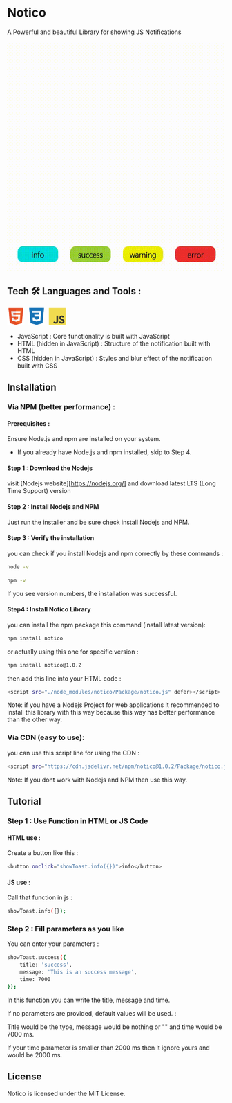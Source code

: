 # Notico
A Powerful and beautiful Library for showing JS Notifications

<div align=center width="300">
    <img src="./gif/gif.gif" alt="Notification Gif" />
</div>

## Tech :hammer_and_wrench: Languages and Tools :

<div>
  <img src="https://github.com/devicons/devicon/blob/master/icons/html5/html5-original.svg" title="HTML5" alt="HTML" width="40" height="40"/>&nbsp;
  <img src="https://github.com/devicons/devicon/blob/master/icons/css3/css3-plain.svg"  title="CSS3" alt="CSS" width="40" height="40"/>&nbsp;
  <img src="https://github.com/devicons/devicon/blob/master/icons/javascript/javascript-original.svg"  title="Javascript" alt="JS" width="40" height="40"/>&nbsp;
</div>

* JavaScript : Core functionality is built with JavaScript
* HTML (hidden in JavaScript) : Structure of the notification built with HTML
* CSS (hidden in JavaScript) : Styles and blur effect of the notification built with CSS

## Installation

### Via NPM (better performance) :

#### Prerequisites :

Ensure Node.js and npm are installed on your system.

* If you already have Node.js and npm installed, skip to Step 4. 

#### Step 1 : Download the Nodejs

visit [Nodejs website][https://nodejs.org/] and download latest LTS (Long Time Support) version 

#### Step 2 : Install Nodejs and NPM

Just run the installer and be sure check install Nodejs and NPM.

#### Step 3 : Verify the installation

you can check if you install Nodejs and npm correctly by these commands :

```sh
node -v
```

```sh
npm -v
```

If you see version numbers, the installation was successful.

#### Step4 : Install Notico Library

you can install the npm package this command (install latest version):

```sh
npm install notico
```

or actually using this one for specific version :

```sh
npm install notico@1.0.2
```

then add this line into your HTML code :

```sh
<script src="./node_modules/notico/Package/notico.js" defer></script>
```

Note: if you have a Nodejs Project for web applications it recommended to install this library with this way because this way has better performance than the other way.

### Via CDN (easy to use):

you can use this script line for using the CDN :

```sh
<script src="https://cdn.jsdelivr.net/npm/notico@1.0.2/Package/notico.js" defer></script>
```

Note: If you dont work with Nodejs and NPM then use this way.

## Tutorial

### Step 1 : Use Function in HTML or JS Code

#### HTML use :

Create a button like this :
```sh
<button onclick="showToast.info({})">info</button>
```

#### JS use :

Call that function in js :
```sh
showToast.info({});
```

### Step 2 : Fill parameters as you like

You can enter your parameters :

```sh
showToast.success({
    title: 'success',
    message: 'This is an success message',
    time: 7000
});
```

In this function you can write the title, message and time.

If no parameters are provided, default values will be used. :

Title would be the type, message would be nothing or "" and time would be 7000 ms.

If your time parameter is smaller than 2000 ms then it ignore yours and would be 2000 ms.

## License

Notico is licensed under the MIT License.
